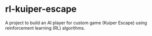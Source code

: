 # rl-kuiper-escape
A project to  build an AI player for custom game (Kuiper Escape) using reinforcement learning (RL) algorithms.
